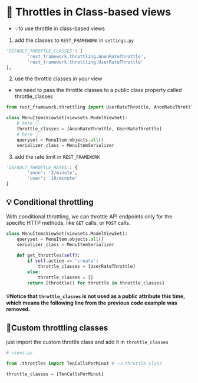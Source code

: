 # 📑 Throttles in Class-based views
- 💡to use throttle in class-based views
1. add the classes to `REST_FRAMEWORK` in `settings.py `
```python
'DEFAULT_THROTTLE_CLASSES': [
        'rest_framework.throttling.AnonRateThrottle',
        'rest_framework.throttling.UserRateThrottle'
],
```
2. use the throttle classes in your view
- we need to pass the throttle classes to a public class property called throttle_classes
```python
from rest_framework.throttling import UserRateThrottle, AnonRateThrottle

class MenuItemsViewSet(viewsets.ModelViewSet):
    # here 👇
    throttle_classes = [AnonRateThrottle, UserRateThrottle]
    # here 👆
    queryset = MenuItem.objects.all()
    serializer_class = MenuItemSerializer
```
3. add the rate limit in `REST_FRAMEWORK`
```python
'DEFAULT_THROTTLE_RATES': {
        'anon': '2/minute',
        'user': '10/minute'
}
```

## 💡 Conditional throttling
With conditional throttling, we can throttle API endpoints only for the specific HTTP methods, like `GET` calls, or `POST` calls.
```python 
class MenuItemsViewSet(viewsets.ModelViewSet):
    queryset = MenuItem.objects.all()
    serializer_class = MenuItemSerializer
 
    def get_throttles(self):
        if self.action == 'create':
            throttle_classes = [UserRateThrottle]
        else:
            throttle_classes = []  
        return [throttle() for throttle in throttle_classes]
```
#### 💡Notice that `throttle_classes` is not used as a public attribute this time, which means the following line from the previous code example was removed.

## 📑Custom throttling classes
just import the custom throttle class and add it in `throttle_classes`
```python
# views.py

from .throttles import TenCallsPerMinut # 👈 throttle class

throttle_classes = [TenCallsPerMinut]
```